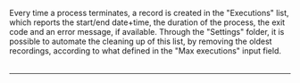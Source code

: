 Every time a process terminates, a record is created in the "Executions" list, which reports the start/end date+time, the duration of the process, the exit code and an error message, if available.
Through the "Settings" folder, it is possible to automate the cleaning up of this list, by removing the oldest recordings, according to what defined in the "Max executions" input field.

|                                                                              |
| :--- |


                

---


